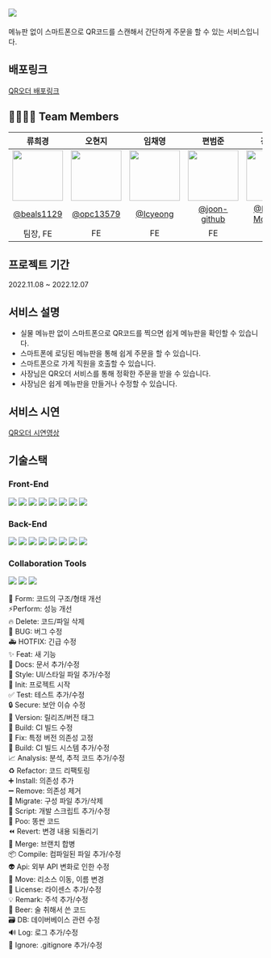 # <img src = "http://qr-order.s3-website.ap-northeast-2.amazonaws.com/static/media/logo.4b2839336cf8f8350aae10837aa7512d.svg">
메뉴판 없이 스마트폰으로 QR코드를 스캔해서 간단하게 주문을 할 수 있는 서비스입니다.

## 배포링크
[QR오더 배포링크](http://qr-order.s3-website.ap-northeast-2.amazonaws.com/)

## 👨‍👩‍👧‍👦 Team Members 
|류희경|오현지|임채영|편범준|강문수|김효성|박정민|
|:--------------------:|:--------------------:|:--------------------:|:--------------------:|:--------------------:|:--------------------:|:--------------------:|
|<img src = "https://avatars.githubusercontent.com/u/57256728?v=4" width = "100" height = "100">|<img src = "https://avatars.githubusercontent.com/u/107424698?v=4" width = "100" height = "100">|<img src = "https://avatars.githubusercontent.com/u/98375183?v=4" width = "100" height = "100">|<img src = "https://avatars.githubusercontent.com/u/104752645?v=4" width = "100" height = "100">|<img src = "https://avatars.githubusercontent.com/u/107465049?v=4" width = "100" height = "100">|<img src = "https://avatars.githubusercontent.com/u/107914598?s=400&v=4" width = "100" height = "100">|<img src = "https://avatars.githubusercontent.com/u/90558247?v=4" width = "100" height = "100">|
|[@beals1129](https://github.com/beals1129)|[@opc13579](https://github.com/opc13579)|[@Icyeong](https://github.com/Icyeong)|[@joon-github](https://github.com/joon-github)|[@KANG-MoonSoo](https://github.com/KANG-MoonSoo)|[@wkqltm95](https://github.com/wkqltm95)|[@inmyownway](https://github.com/inmyownway)|
|팀장, FE|FE|FE|FE|BE|BE|BE|


## 프로젝트 기간
2022.11.08 ~ 2022.12.07

## 서비스 설명
- 실물 메뉴판 없이 스마트폰으로 QR코드를 찍으면 쉽게 메뉴판을 확인할 수 있습니다.
- 스마트폰에 로딩된 메뉴판을 통해 쉽게 주문을 할 수 있습니다.
- 스마트폰으로 가게 직원을 호출할 수 있습니다.
- 사장님은 QR오더 서비스를 통해 정확한 주문을 받을 수 있습니다.
- 사장님은 쉽게 메뉴판을 만들거나 수정할 수 있습니다.

## 서비스 시연
[QR오더 시연영상](https://www.youtube.com/watch?v=lW3lR1sEcRk)
## 기술스택

### Front-End
<img src = "https://img.shields.io/badge/html5-E34F26?style=for-the-badge&logo=html5&logoColor=white"> <img src="https://img.shields.io/badge/CSS3-00A7E2?style=for-the-badge&logo=css3&logoColor=white"/> <img src = "https://img.shields.io/badge/javascript-F7DF1E?style=for-the-badge&logo=javascript&logoColor=black"> <img src = "https://img.shields.io/badge/react-61DAFB?style=for-the-badge&logo=react&logoColor=black"> <img src = "https://img.shields.io/badge/styled--components-DB7093?style=for-the-badge&logo=styled-components&logoColor=white"> <img src = "https://img.shields.io/badge/Axios-181717?style=for-the-badge&logo=Axios&logoColor=white"> <img src = "https://img.shields.io/badge/Redux-764ABC?style=for-the-badge&logo=Redux&logoColor=white"> <img src="https://img.shields.io/badge/AmazonS3-339933?style=for-the-badge&logo=AmazonS3&logoColor=white">

### Back-End
<img src="https://img.shields.io/badge/java-007396?style=for-the-badge&logo=java&logoColor=white"> <img src = "https://img.shields.io/badge/springboot-6DB33F?style=for-the-badge&logo=springboot&logoColor=white"> <img src = "https://img.shields.io/badge/mysql-4479A1?style=for-the-badge&logo=mysql&logoColor=white"> <img src = "https://img.shields.io/badge/spring data JPA-6DB33F?style=for-the-badge&logo=spring data JPA&logoColor=white"> <img src="https://img.shields.io/badge/JWT-black?style=for-the-badge&logo=JSON%20web%20tokens"/> <img src="https://img.shields.io/badge/Spring%20Security-6DB33F.svg?style=for-the-badge&logo=Spring-Security&logoColor=white" /> <img src="https://img.shields.io/badge/Gradle-02303A?style=for-the-badge&logo=Gradle&logoColor=white"> <img src="https://img.shields.io/badge/AmazonAWS-232F3E?style=for-the-badge&logo=AmazonAWS&logoColor=white">

### Collaboration Tools
<img src = "https://img.shields.io/badge/git-F05032?style=for-the-badge&logo=git&logoColor=white"> <img src="https://img.shields.io/badge/github-181717?style=for-the-badge&logo=github&logoColor=white"> <img src="https://img.shields.io/badge/discord-4d377b?style=for-the-badge&logo=discord&logoColor=white">





🎨 Form: 	코드의 구조/형태 개선 <br/>
⚡️Perform: 	성능 개선 <br/>
🔥 Delete: 	코드/파일 삭제 <br/>
🐛 BUG: 	버그 수정 <br/>
🚑 HOTFIX: 	긴급 수정 <br/>
✨ Feat: 	새 기능 <br/>
📝 Docs: 	문서 추가/수정 <br/>
💄 Style: 	UI/스타일 파일 추가/수정 <br/>
🎉 Init: 	프로젝트 시작 <br/>
✅ Test: 	테스트 추가/수정 <br/>
🔒 Secure: 	보안 이슈 수정 <br/>
🔖 Version: 	릴리즈/버전 태그 <br/>
💚 Build: 	CI 빌드 수정 <br/>
📌 Fix: 	특정 버전 의존성 고정 <br/>
👷 Build: 	CI 빌드 시스템 추가/수정 <br/>
📈 Analysis: 	분석, 추적 코드 추가/수정 <br/>
♻️ Refactor: 	코드 리팩토링 <br/>
➕ Install: 	의존성 추가 <br/>
➖ Remove: 	의존성 제거 <br/>
🔧 Migrate: 	구성 파일 추가/삭제 <br/>
🔨 Script: 	개발 스크립트 추가/수정 <br/>
💩 Poo: 	똥싼 코드 <br/>
⏪ Revert: 	변경 내용 되돌리기 <br/>
🔀 Merge: 	브랜치 합병 <br/>
📦 Compile: 	컴파일된 파일 추가/수정 <br/>
👽 Api: 	외부 API 변화로 인한 수정 <br/>
🚚 Move: 	리소스 이동, 이름 변경 <br/>
📄 License: 	라이센스 추가/수정 <br/>
💡 Remark: 	주석 추가/수정 <br/>
🍻 Beer: 	술 취해서 쓴 코드 <br/>
🗃 DB: 	데이버베이스 관련 수정 <br/>
🔊 Log: 	로그 추가/수정 <br/>
🙈 Ignore: 	.gitignore 추가/수정
